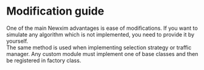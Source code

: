 # Modification guide



One of the main Newxim advantages is ease of modifications. 
If you want to simulate any algorithm which is not implemented, 
you need to provide it by yourself. <br>
The same method is used when implementing selection strategy or traffic manager. Any custom module must implement one of base classes and then be registered in factory class.